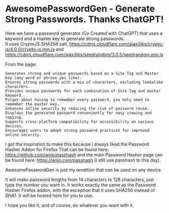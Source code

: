 # AwesomePasswordGen - Generate Strong Passwords.  Thanks ChatGPT!

Here we have a password generator (Co Created with ChatGPT) that uses a keyword and a master key to generate strong passwords.  
It uses CryptoJS.SHA256 salt, https://cdnjs.cloudflare.com/ajax/libs/crypto-js/4.0.0/crypto-js.min.js and https://cdnjs.cloudflare.com/ajax/libs/seedrandom/3.0.5/seedrandom.min.js

From the page: 

    Generates strong and unique passwords based on a Site Tag and Master Key (any word or phrase you like).
    Ensures strong passwords with a mix of characters, excluding lookalike characters.
    Provides unique passwords for each combination of Site Tag and master keyword.
    Forget about having to remember every password, you only need to remember the master key.
    Enhances online security by reducing the risk of password reuse.
    Displays the generated password conveniently for easy viewing and copying.
    Supports cross-platform compatibility for accessibility on various devices.
    Encourages users to adopt strong password practices for improved online security.

I got the inspiration to make this because I always liked the Password Hasher Addon for Firefox  That can be found here:  https://github.com/wijjo/passhash and the main Password Hasher page can be found here: https://wijjo.com/passhash (I still use passhash to this day).

AwesomePasswordGen is just my rendition that can be used on any device.

It will make password lengths from 14 characters to 128 characters, just type the number you want in.
It works exactly the same as the Password Hasher Firefox addon, with the exception that it uses SHA256 instead of SHA1.
It will be hosted here for you to use.

I hope you like it, and of course, do whatever you want with it. 




